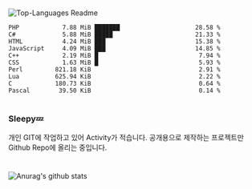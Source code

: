 #

![Top-Languages Readme](https://github.com/MogsFriend/MogsFriend/workflows/Top-Languages%20Readme/badge.svg)

<!--START_SECTION:top_language-->
```text
PHP            7.88 MiB ███████                     28.58 %
C#             5.88 MiB █████                       21.33 %
HTML           4.24 MiB ███                         15.38 %
JavaScript     4.09 MiB ███                         14.85 %
C++            2.19 MiB █                            7.94 %
CSS            1.63 MiB █                            5.93 %
Perl         821.18 KiB                              2.91 %
Lua          625.94 KiB                              2.22 %
C            180.73 KiB                              0.64 %
Pascal        39.50 KiB                              0.14 %
```
<!--END_SECTION:top_language-->

#
### Sleepy💤
개인 GIT에 작업하고 있어 Activity가 적습니다. 공개용으로 제작하는 프로젝트만 Github Repo에 올리는 중입니다.
#

![Anurag's github stats](https://github-readme-stats.vercel.app/api?username=MogsFriend&hide=prs,issues,contribs&count_private=true)
<!--
**MogsFriend/MogsFriend** is a ✨ _special_ ✨ repository because its `README.md` (this file) appears on your GitHub profile.

Here are some ideas to get you started:

- 🔭 I’m currently working on ...
- 🌱 I’m currently learning ...
- 👯 I’m looking to collaborate on ...
- 🤔 I’m looking for help with ...
- 💬 Ask me about ...
- 📫 How to reach me: ...
- 😄 Pronouns: ...
- ⚡ Fun fact: ...
-->
